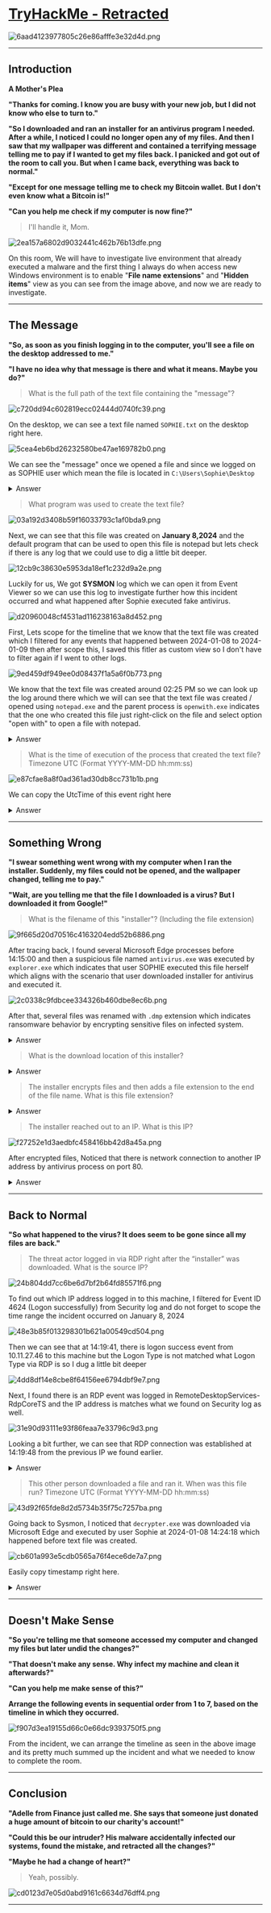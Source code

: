 # [TryHackMe - Retracted](https://tryhackme.com/room/retracted)
![6aad4123977805c26e86afffe3e32d4d.png](/resources/6aad4123977805c26e86afffe3e32d4d.png)
***
## Introduction
**A Mother's Plea**

**"Thanks for coming. I know you are busy with your new job, but I did not know who else to turn to."**

**"So I downloaded and ran an installer for an antivirus program I needed. After a while, I noticed I could no longer open any of my files. And then I saw that my wallpaper was different and contained a terrifying message telling me to pay if I wanted to get my files back. I panicked and got out of the room to call you. But when I came back, everything was back to normal."**

**"Except for one message telling me to check my Bitcoin wallet. But I don't even know what a Bitcoin is!"**

**"Can you help me check if my computer is now fine?"**

> I'll handle it,  Mom.

![2ea157a6802d9032441c462b76b13dfe.png](/resources/2ea157a6802d9032441c462b76b13dfe.png)

On this room, We will have to investigate live environment that already executed a malware and the first thing I always do when access new Windows environment is to enable "**File name extensions**" and "**Hidden items**" view as you can see from the image above, and now we are ready to investigate.
* * *
## The Message 
**"So, as soon as you finish logging in to the computer, you'll see a file on the desktop addressed to me."**

**"I have no idea why that message is there and what it means. Maybe you do?"**

> What is the full path of the text file containing the "message"?

![c720dd94c602819ecc02444d0740fc39.png](/resources/c720dd94c602819ecc02444d0740fc39.png)

On the desktop, we can see a text file named `SOPHIE.txt` on the desktop right here. 

![5cea4eb6bd26232580be47ae169782b0.png](/resources/5cea4eb6bd26232580be47ae169782b0.png)

We can see the "message" once we opened a file and since we logged on as SOPHIE user which mean the file is located in `C:\Users\Sophie\Desktop` 

<details>
  <summary>Answer</summary>
<pre><code>C:\Users\Sophie\Desktop\SOPHIE.txt</code></pre>
</details>

> What program was used to create the text file?

![03a192d3408b59f16033793c1af0bda9.png](/resources/03a192d3408b59f16033793c1af0bda9.png)

Next, we can see that this file was created on **January 8,2024** and the default program that can be used to open this file is notepad but lets check if there is any log that we could use to dig a little bit deeper.

![12cb9c38630e5953da18ef1c232d9a2e.png](/resources/12cb9c38630e5953da18ef1c232d9a2e.png)

Luckily for us, We got **SYSMON** log which we can open it from Event Viewer so we can use this log to investigate further how this incident occurred and what happened after Sophie executed fake antivirus.

![d20960048cf4531ad116238163a8d452.png](/resources/d20960048cf4531ad116238163a8d452.png)

First, Lets scope for the timeline that we know that the text file was created which I filtered for any events that happened between 2024-01-08 to 2024-01-09 then after scope this, I saved this fitler as custom view so I don't have to filter again if I went to other logs.

![9ed459df949ee0d08437f1a5a6f0b773.png](/resources/9ed459df949ee0d08437f1a5a6f0b773.png)

We know that the text file was created around 02:25 PM so we can look up the log around there which we will can see that the text file was created / opened using `notepad.exe` and the parent process is `openwith.exe` indicates that the one who created this file just right-click on the file and select option "open with" to open a file with notepad.

<details>
  <summary>Answer</summary>
<pre><code>notepad.exe</code></pre>
</details>

> What is the time of execution of the process that created the text file? Timezone UTC (Format YYYY-MM-DD hh:mm:ss)

![e87cfae8a8f0ad361ad30db8cc731b1b.png](/resources/e87cfae8a8f0ad361ad30db8cc731b1b.png)

We can copy the UtcTime of this event right here

<details>
  <summary>Answer</summary>
<pre><code>2024-01-08 14:25:30</code></pre>
</details>

***
## Something Wrong
**"I swear something went wrong with my computer when I ran the installer. Suddenly, my files could not be opened, and the wallpaper changed, telling me to pay."**

**"Wait, are you telling me that the file I downloaded is a virus? But I downloaded it from Google!"**

> What is the filename of this "installer"? (Including the file extension)

![9f665d20d70516c4163204edd52b6886.png](/resources/9f665d20d70516c4163204edd52b6886.png)

After tracing back, I found several Microsoft Edge processes before 14:15:00 and then a suspicious file named `antivirus.exe` was executed by `explorer.exe` which indicates that user SOPHIE executed this file herself which aligns with the scenario that user downloaded installer for antivirus and executed it.

![2c0338c9fdbcee334326b460dbe8ec6b.png](/resources/2c0338c9fdbcee334326b460dbe8ec6b.png)

After that, several files was renamed with `.dmp` extension which indicates ransomware behavior by encrypting sensitive files on infected system.

<details>
  <summary>Answer</summary>
<pre><code>antivirus.exe</code></pre>
</details>

> What is the download location of this installer?
<details>
  <summary>Answer</summary>
<pre><code>C:\Users\Sophie\Download</code></pre>
</details>

> The installer encrypts files and then adds a file extension to the end of the file name. What is this file extension?
<details>
  <summary>Answer</summary>
<pre><code>.dmp</code></pre>
</details>

> The installer reached out to an IP. What is this IP?

![f27252e1d3aedbfc458416bb42d8a45a.png](/resources/f27252e1d3aedbfc458416bb42d8a45a.png)

After encrypted files, Noticed that there is network connection to another IP address by antivirus process on port 80.

<details>
  <summary>Answer</summary>
<pre><code>10.10.8.111</code></pre>
</details>

***
## Back to Normal
**"So what happened to the virus? It does seem to be gone since all my files are back."**

> The threat actor logged in via RDP right after the “installer” was downloaded. What is the source IP?

![24b804dd7cc6be6d7bf2b64fd85571f6.png](/resources/24b804dd7cc6be6d7bf2b64fd85571f6.png)

To find out which IP address logged in to this machine, I filtered for Event ID 4624 (Logon successfully) from Security log and do not forget to scope the time range the incident occurred on January 8, 2024 

![48e3b85f013298301b621a00549cd504.png](/resources/48e3b85f013298301b621a00549cd504.png)

Then we can see that at 14:19:41, there is logon success event from 10.11.27.46 to this machine but the Logon Type is not matched what Logon Type via RDP is so I dug a little bit deeper

![4dd8df14e8cbe8f64156ee6794dbf9e7.png](/resources/4dd8df14e8cbe8f64156ee6794dbf9e7.png)

Next, I found there is an RDP event was logged in RemoteDesktopServices-RdpCoreTS and the IP address is matches what we found on Security log as well.

![31e90d93111e93f86feaa7e33796c9d3.png](/resources/31e90d93111e93f86feaa7e33796c9d3.png)

Looking a bit further, we can see that RDP connection was established at 14:19:48 from the previous IP we found earlier.

<details>
  <summary>Answer</summary>
<pre><code>10.11.27.46</code></pre>
</details>

> This other person downloaded a file and ran it. When was this file run? Timezone UTC (Format YYYY-MM-DD hh:mm:ss)

![43d92f65fde8d2d5734b35f75c7257ba.png](/resources/43d92f65fde8d2d5734b35f75c7257ba.png)

Going back to Sysmon, I noticed that `decrypter.exe` was downloaded via Microsoft Edge and executed by user Sophie at 2024-01-08 14:24:18 which happened before text file was created.

![cb601a993e5cdb0565a76f4ece6de7a7.png](/resources/cb601a993e5cdb0565a76f4ece6de7a7.png)

Easily copy timestamp right here.

<details>
  <summary>Answer</summary>
<pre><code>2024-01-08 14:24:18</code></pre>
</details>

***
## Doesn't Make Sense
**"So you're telling me that someone accessed my computer and changed my files but later undid the changes?"**

**"That doesn't make any sense. Why infect my machine and clean it afterwards?"**

**"Can you help me make sense of this?"**

**Arrange the following events in sequential order from 1 to 7, based on the timeline in which they occurred.**

![f907d3ea19155d66c0e66dc9393750f5.png](/resources/f907d3ea19155d66c0e66dc9393750f5.png)

From the incident, we can arrange the timeline as seen in the above image and its pretty much summed up the incident and what we needed to know to complete the room.

***
## Conclusion
**"Adelle from Finance just called me. She says that someone just donated a huge amount of bitcoin to our charity's account!"**

**"Could this be our intruder? His malware accidentally infected our systems, found the mistake, and retracted all the changes?"**

**"Maybe he had a change of heart?"**

>Yeah, possibly.

![cd0123d7e05d0abd9161c6634d76dff4.png](/resources/cd0123d7e05d0abd9161c6634d76dff4.png)
***